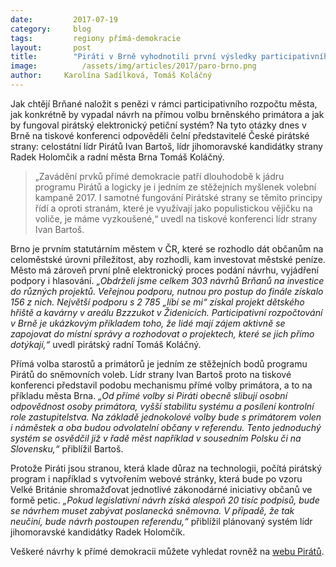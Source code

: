```yaml
---
date:         2017-07-19
category:     blog
tags:         regiony přímá-demokracie
layout:       post
title:        "Piráti v Brně vyhodnotili první výsledky participativního rozpočtu a představili další návrhy na zavedení přímé demokracie v zemi"
image:          /assets/img/articles/2017/paro-brno.png
author:     Karolína Sadílková, Tomáš Koláčný
---
```


Jak chtějí Brňané naložit s penězi v rámci participativního rozpočtu města, jak konkrétně by vypadal návrh na přímou volbu brněnského primátora a jak by fungoval pirátský elektronický petiční systém? Na tyto otázky dnes v Brně na tiskové konferenci odpověděli čelní představitelé České pirátské strany: celostátní lídr Pirátů Ivan Bartoš, lídr jihomoravské kandidátky strany Radek Holomčik a radní města Brna Tomáš Koláčný.

> „Zavádění prvků přímé demokracie patří dlouhodobě k jádru programu Pirátů a logicky je i jedním ze stěžejních myšlenek volební kampaně 2017. I samotné fungování Pirátské strany se těmito principy řídí a oproti stranám, které je využívají jako populistickou vějičku na voliče, je máme vyzkoušené,“ uvedl na tiskové konferenci lídr strany Ivan Bartoš.

Brno je prvním statutárním městem v ČR, které se rozhodlo dát občanům na celoměstské úrovni příležitost, aby rozhodli, kam investovat městské peníze. Město má zároveň první plně elektronický proces podání návrhu, vyjádření podpory i hlasování. *„Obdrželi jsme celkem 303 návrhů Brňanů na investice do různých projektů. Veřejnou podporu, nutnou pro postup do finále získalo 156 z nich. Největší podporu s 2 785 „líbí se mi“ získal projekt dětského hřiště a kavárny v areálu Bzzzukot v Židenicích. Participativní rozpočtování v Brně je ukázkovým příkladem toho, že lidé mají zájem aktivně se zapojovat do místní správy a rozhodovat o projektech, které se jich přímo dotýkají,“* uvedl pirátský radní Tomáš Koláčný.

Přímá volba starostů a primátorů je jedním ze stěžejních bodů programu Pirátů do sněmovních voleb. Lídr strany Ivan Bartoš proto na tiskové konferenci představil podobu mechanismu přímé volby primátora, a to na příkladu města Brna. *„Od přímé volby si Piráti obecně slibují osobní odpovědnost osoby primátora, vyšší stabilitu systému a posílení kontrolní role zastupitelstva. Na základě jednokolové volby bude s primátorem volen i náměstek a oba budou odvolatelní občany v referendu. Tento jednoduchý systém se osvědčil již v řadě měst například v sousedním Polsku či na Slovensku,“* přiblížil Bartoš.

Protože Piráti jsou stranou, která klade důraz na technologii, počítá pirátský program i například s vytvořením webové stránky, která bude po vzoru Velké Británie shromažďovat jednotlivé zákonodárné iniciativy občanů ve formě petic. *„Pokud legislativní návrh získá alespoň 20 tisíc podpisů, bude se návrhem muset zabývat poslanecká sněmovna. V případě, že tak neučiní, bude návrh postoupen referendu,“* přiblížil plánovaný systém lídr jihomoravské kandidátky Radek Holomčík.

Veškeré návrhy k přímé demokracii můžete vyhledat rovněž na [webu Pirátů](https://www.pirati.cz/program/dlouhodoby/prima-demokracie/).

